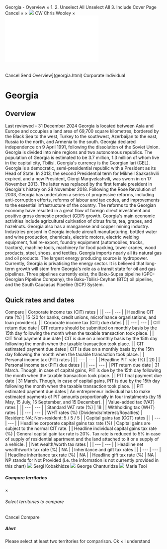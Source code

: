 Georgia - Overview
×
1.
2.
Unselect All
Unselect All
3.
Include Cover Page
Cancel
×
×
![](-/media/world-wide-tax-summaries/attachments/global---chris-wooley.ashx%3Frev=ac5e5f3223b34096b1afc2a6009c7320&revision=ac5e5f32-23b3-4096-b1af-c2a6009c7320&hash=859B7ADC84DC2CBEC9760E9E6EE7DE6D0A8BFCDF)
CW
Chris Wooley
×
![](georgia.html)
######
Cancel
Send
Overview](georgia.html)
Corporate
Individual
# Georgia
## Overview
Last reviewed - 31 December 2024
Georgia is located between Asia and Europe and occupies a land area of 69,700 square kilometres, bordered by the Black Sea to the west, Turkey to the southwest, Azerbaijan to the east, Russia to the north, and Armenia to the south.
Georgia declared independence on 9 April 1991, following the dissolution of the Soviet Union. Georgia is divided into nine regions and two autonomous republics. The population of Georgia is estimated to be 3.7 million, 1.3 million of whom live in the capital city, Tbilisi. Georgia's currency is the Georgian lari (GEL).
Georgia is a democratic, semi-presidential republic with a President as its Head of State. In 2013, the second Presidential term for Mikheil Saakashvili expired, and a new President, Giorgi Margvelashvili, was sworn in on 17 November 2013. The latter was replaced by the first female president in Georgia's history on 28 November 2018.
Following the Rose Revolution of 2003, Georgia has undertaken a series of progressive reforms, including anti-corruption efforts, reforms of labour and tax codes, and improvements to the essential infrastructure of the country. The reforms to the Georgian economy have resulted in a great flow of foreign direct investment and positive gross domestic product (GDP) growth.
Georgia's main economic activities include agricultural cultivation of citrus fruits, tea, grapes, and hazelnuts. Georgia also has a manganese and copper mining industry. Industries present in Georgia include aircraft manufacturing, bottled water and wine production, chemicals, electric motors, electric welding equipment, fuel re-export, foundry equipment (automobiles, trucks, tractors), machine tools, machinery for food packing, tower cranes, wood products, steel, shoes, and textiles.
Georgia imports nearly all its natural gas and oil products. The largest energy producing source is hydropower. Currently, Georgia is privatising the energy sector. It is believed that long-term growth will stem from Georgia's role as a transit state for oil and gas pipelines. Three pipelines currently exist, the Baku-Supsa pipeline (GPC-Georgian Pipeline Company), the Baku-Tbilisi-Ceyhan (BTC) oil pipeline, and the South Caucasus Pipeline (SCP) System.
## Quick rates and dates
Compare
| Corporate income tax (CIT) rates | |
| --- | --- |
| Headline CIT rate (%) | 15 (20 for banks, credit unions, microfinance organisations, and loan providers). |
| Corporate income tax (CIT) due dates | |
| --- | --- |
| CIT return due date | CIT returns should be submitted on monthly basis by the 15th day following the month when the taxable transaction took place. |
| CIT final payment due date | CIT is due on a monthly basis by the 15th day following the month when the taxable transaction took place. |
| CIT estimated payment due dates | CIT is due on a monthly basis by the 15th day following the month when the taxable transaction took place. |
| Personal income tax (PIT) rates | |
| --- | --- |
| Headline PIT rate (%) | 20 |
| Personal income tax (PIT) due dates | |
| --- | --- |
| PIT return due date | 31 March. Though, in case of capital gains, PIT is due by the 15th day following the month when the taxable transaction took place. |
| PIT final payment due date | 31 March. Though, in case of capital gains, PIT is due by the 15th day following the month when the taxable transaction took place. |
| PIT estimated payment due dates | An entrepreneur individual has to make estimated payments of PIT amounts proportionally in four instalments (by 15 May, 15 July, 15 September, and 15 December). |
| Value-added tax (VAT) rates | |
| --- | --- |
| Standard VAT rate (%) | 18 |
| Withholding tax (WHT) rates | |
| --- | --- |
| WHT rates (%) (Dividends/Interest/Royalties) | Resident: NA;  Non-resident: 5 / 5 / 5 |
| Capital gains tax (CGT) rates | |
| --- | --- |
| Headline corporate capital gains tax rate (%) | Capital gains are subject to the normal CIT rate. |
| Headline individual capital gains tax rate (%) | General capital gain tax rate is 20%. Tax rate is reduced to 5% in case of supply of residential apartment and the land attached to it or a supply of a vehicle. |
| Net wealth/worth tax rates | |
| --- | --- |
| Headline net wealth/worth tax rate (%) | NA |
| Inheritance and gift tax rates | |
| --- | --- |
| Headline inheritance tax rate (%) | NA |
| Headline gift tax rate (%) | NA |
NP stands for Not Provided (i.e. the information is not currently provided in this chart)
![](-/media/world-wide-tax-summaries/attachments/georgia---sergi_kobakhidze.ashx%3Frev=742b502eb239466f9dcd72fcc47a6992&revision=742b502e-b239-466f-9dcd-72fcc47a6992&hash=4BA55DBF676CD7707C090393873BB14CEADC5752)
Sergi Kobakhidze
![](-/media/world-wide-tax-summaries/attachments/georgia---george_chanturidze.ashx%3Frev=a99c7e6721684118877924ed6cb3ece9&revision=a99c7e67-2168-4118-8779-24ed6cb3ece9&hash=9FA94B811AF02EDDA87C8609A4536C13B7584E8D)
George Chanturidze
![](-/media/world-wide-tax-summaries/attachments/georgia---maria_tsoi.ashx%3Frev=b9a6b26b70a9493e9d0ec9a660dc6932&revision=b9a6b26b-70a9-493e-9d0e-c9a660dc6932&hash=484C9EFF68B4C24A6C7B4815638D8301E95CEDC8)
Maria Tsoi
##### Compare territories
×
###### Select territories to compare
#####
Cancel
Compare
##### Alert
Please select at least two territories for comparison.
Ok
×
I understand